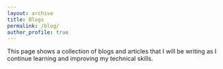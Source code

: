 ```yaml
---
layout: archive
title: Blogs
permalink: /blog/
author_profile: true
---
```


This page shows a collection of blogs and articles that I will be writing 
as I continue learning and improving my technical skills. 


